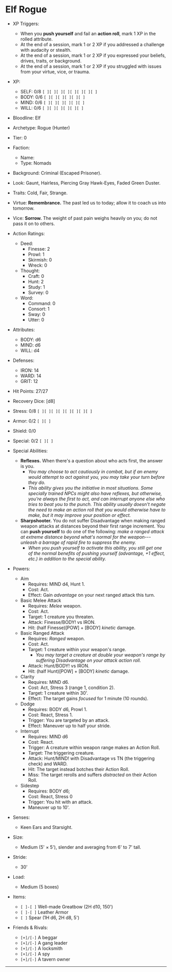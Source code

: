 # Elf Rogue

- XP Triggers:
    - When you **push yourself** and fail an **action roll**, mark 1 XP in the rolled attribute.
    - At the end of a session, mark 1 or 2 XP if you addressed a challenge with audacity or stealth.
    - At the end of a session, mark 1 or 2 XP if you expressed your beliefs, drives, traits, or background.
    - At the end of a session, mark 1 or 2 XP if you struggled with issues from your virtue, vice, or trauma.
- XP:
    - SELF: 0/8 `[ ][ ][ ][ ][ ][ ][ ][ ]`
    - BODY: 0/6 `[ ][ ][ ][ ][ ][ ]`
    - MIND: 0/6 `[ ][ ][ ][ ][ ][ ]`
    - WILL: 0/6 `[ ][ ][ ][ ][ ][ ]`

- Bloodline: Elf
- Archetype: Rogue (Hunter)
- Tier: 0
- Faction:
    - Name:
    - Type: Nomads
- Background: Criminal (Escaped Prisoner).
- Look: Gaunt, Hairless, Piercing Gray Hawk-Eyes, Faded Green Duster.
- Traits: Cold, Fair, Strange.
- Virtue: **Remembrance.** The past led us to today; allow it to coach us into tomorrow.
- Vice: **Sorrow.** The weight of past pain weighs heavily on you; do not pass it on to others.

- Action Ratings:
    - Deed:
        - Finesse: 2
        - Prowl: 1
        - Skirmish: 0
        - Wreck: 0
    - Thought:
        - Craft: 0
        - Hunt: 2
        - Study: 1
        - Survey: 0
    - Word:
        - Command: 0
        - Consort: 1
        - Sway: 0
        - Utter: 0
- Attributes:
    - BODY: d6
    - MIND: d6
    - WILL: d4
- Defenses:
    - IRON: 14
    - WARD: 14
    - GRIT: 12

- Hit Points: 27/27
- Recovery Dice: [d8]
- Stress: 0/8 `[ ][ ][ ][ ][ ][ ][ ][ ]`
- Armor: 0/2 `[ ][ ]`
- Shield: 0/0
- Special: 0/2 `[ ][ ]`

- Special Abilities:
    - **Reflexes.** When there's a question about who acts first, the answer is you.
        - *You may choose to act *cautiously* in combat, but if an enemy would attempt to act against you, you may take your turn before they do.*
        - *This ability gives you the initiative in most situations. Some specially trained NPCs might also have reflexes, but otherwise, you're always the first to act, and can interrupt anyone else who tries to beat you to the punch. This ability usually doesn't negate the need to make an action roll that you would otherwise have to make, but it may improve your position or effect.*
    - **Sharpshooter.** You do not suffer Disadvantage when making ranged weapon attacks at distances beyond their first range increment. You can **push yourself** to do one of the following: *make a ranged attack at extreme distance beyond what's normal for the weapon---unleash a barrage of rapid fire to suppress the enemy.*
        - *When you push yourself to activate this ability, you still get one of the normal benefits of pushing yourself (advantage, +1 effect, etc.) in addition to the special ability.*
- Powers:
    - Aim
        - Requires: MIND d4, Hunt 1.
        - Cost: Act.
        - Effect: Gain *advantage* on your next ranged attack this turn.
    - Basic Melee Attack
        - Requires: *Melee* weapon.
        - Cost: Act.
        - Target: 1 creature you threaten.
        - Attack: Finesse/BODY! vs IRON.
        - Hit: (half Finesse)[POW] + [BODY] *kinetic* damage.
    - Basic Ranged Attack
        - Requires: *Ranged* weapon.
        - Cost: Act.
        - Target: 1 creature within your weapon's range.
            - *You may target a creature at double your weapon's range by suffering Disadvantage on your attack action roll.*
        - Attack: Hunt/BODY! vs IRON.
        - Hit: (half Hunt)[POW] + [BODY] *kinetic* damage.
    - Clarity
        - Requires: MIND d6.
        - Cost: Act, Stress 3 (range 1, condition 2).
        - Target: 1 creature within 30'.
        - Effect: The target gains *focused* for 1 minute (10 rounds).
    - Dodge
        - Requires: BODY d6, Prowl 1.
        - Cost: React, Stress 1.
        - Trigger: You are targeted by an attack.
        - Effect: Maneuver up to half your stride.
    - Interrupt
        - Requires: MIND d6
        - Cost: React.
        - Trigger: A creature within weapon range makes an Action Roll.
        - Target: The triggering creature.
        - Attack: Hunt/MIND! with Disadvantage vs TN (the triggering check) and WARD.
        - Hit: The target instead botches their Action Roll.
        - Miss: The target rerolls and suffers *distracted* on their Action Roll.
    - Sidestep
        - Requires: BODY d6;
        - Cost: React, Stress 0
        - Trigger: You hit with an attack.
        - Maneuver up to 10'.

- Senses:
    - Keen Ears and Starsight.
- Size:
    - Medium (5' × 5'), slender and averaging from 6' to 7' tall.
- Stride:
    - 30'
- Load:
    - Medium (5 boxes)
- Items:
    - `[ ]-[ ]` Well-made Greatbow (2H d10, 150')
    - `[ ]-[ ]` Leather Armor
    - `[ ]` Spear (1H d6, 2H d8, 5')

- Friends & Rivals:
    - `[+]/[-]` A beggar
    - `[+]/[-]` A gang leader
    - `[+]/[-]` A locksmith
    - `[+]/[-]` A spy
    - `[+]/[-]` A tavern owner

* * * * * * * * * * * * * * * * * * * * * * * * * * * * * * * * * * * * * * * *
